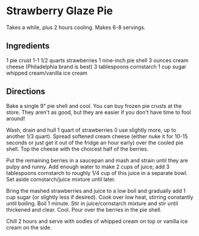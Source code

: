 # Strawberry Glaze Pie

Takes a while, plus 2 hours cooling.
Makes 6-8 servings.

## Ingredients
1 pie crust
1-1 1/2 quarts strawberries
1 nine-inch pie shell
3 ounces cream cheese (Philadelphia brand is best)
3 tablespoons cornstarch
1 cup sugar
whipped cream/vanilla ice cream

## Directions
Bake a single 9" pie shell and cool.  You can buy frozen pie crusts at the store.  They aren't as good, but they are easier if you don't have time to fool around!

Wash, drain and hull 1 quart of strawberries (I use slightly more, up to another 1/3 quart).   Spread softened cream cheese (either nuke it for 10-15 seconds or just get it out of the fridge an hour early) over the cooled pie shell.  Top the cheese with the choicest half of the berries.

Put the remaining berries in a saucepan and mash and strain until they are pulpy and runny.  Add enough water to make 2 cups of juice; add 3 tablespoons cornstarch to roughly 1/4 cup of this juice in a separate bowl. Set aside cornstarch/juice mixture until later. 

Bring the mashed strawberries and juice to a low boil and gradually add 1 cup sugar (or slightly less if desired).  Cook over low heat, stirring constantly until boiling.  Boil 1 minute.  Stir in juice/cornstarch mixture and stir until thickened and clear. Cool.  Pour over the berries in the pie shell.

Chill 2 hours and serve with oodles of whipped cream on top or vanilla ice cream on the side.

